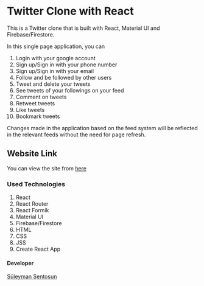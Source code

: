 # Twitter Clone with React

This is a Twitter clone that is built with React, Material UI and Firebase/Firestore.

In this single page application, you can

1. Login with your google account
2. Sign up/Sign in with your phone number
3. Sign up/Sign in with your email
4. Follow and be followed by other users
5. Tweet and delete your tweets
6. See tweets of your followings on your feed
7. Comment on tweets
8. Retweet tweets
9. Like tweets
10. Bookmark tweets

Changes made in the application based on the feed system will be reflected in the relevant feeds without the need for page refresh.

## Website Link

You can view the site from [here](https://twitter-clone-3da59.web.app)

### Used Technologies

1. React
2. React Router
3. React Formik
4. Material UI
5. Firebase/Firestore
6. HTML
7. CSS
8. JSS
9. Create React App

#### Developer

[Süleyman Şentosun](https://www.linkedin.com/in/s%C3%BCleyman-%C5%9Fentosun-2065b6186/)
